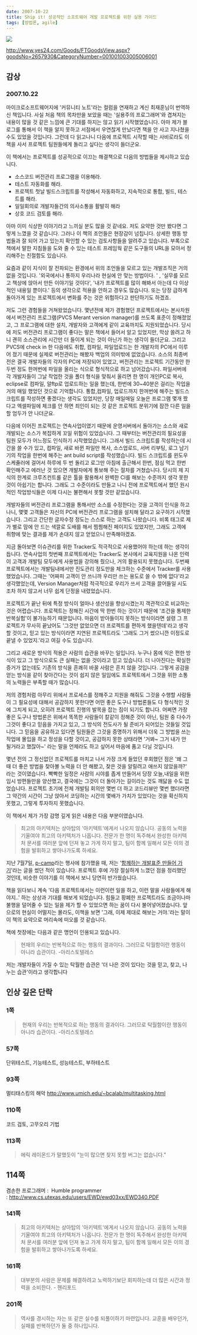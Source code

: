 ```yaml
---
date: 2007-10-22
title: Ship it! 성공적인 소프트웨어 개발 프로젝트를 위한 실용 가이드
tags: [방법론, agile]
---
```


![](https://image.yes24.com/momo/TopCate57/MidCate09/5683498.jpg)

http://www.yes24.com/Goods/FTGoodsView.aspx?goodsNo=2657930&CategoryNumber=001001003005006001

## 감상
### 2007.10.22
 마이크로소프트웨어지에 '커뮤니티 노트'라는 컬럼을 연재하고 계신 최재훈님이 번역하신 책입니다. 사실 처음 책의 목차만을 보았을 때는 '실용주의 프로그래머'와 겹쳐지는 내용이 많을 것 같은 느낌에 큰 기대를 하지는 않고 읽기 시작했었습니다. 아마  제가 블로그를 통해서 이 책을 알지 못하고 서점에서 우연찮게 만났다면 책을 안 사고 지나쳤을 수도 있었을 것입니다. 그런데 다 읽고나니 다음에 프로젝트 시작할 때는 사비로라도 이 책을 사서 프로젝트 팀원들에게 돌리고 싶다는 생각이 들더군요.


이 책에서는 프로젝트를 성공적으로 이끄는 해결책으로 다음의 방법들을 제시하고 있습니다.

- 소스코드 버전관리 프로그램을 이용해라. 
- 테스트 자동화를 해라.
- 프로젝트 첫날 빌드스크립트를 작성해서 자동화하고, 지속적으로 통합, 빌드, 테스트를 해라.
- 일일회의로 개발자들간의 의사소통을 활발히 해라
- 상호 코드 검토를 해라. 


 아마 이미 식상한 이야기라고 느끼실 분도 많을 것 같네요. 저도 요약한 것만 봤다면 그렇게 느꼈을 것 같습니다. 그러나 이 책의 조언들은 현장감이 넘칩니다. 상세한 행동 방법들과 잘 되어 가고 있는지 확인할 수 있는 검토사항들을 알려주고 있습니다. 부록으로 책에서 말한 지침들을 도와 줄 수 있는 테스트 프레임웍 같은 도구들의 URL을 모아서 정리해주는 친절함도 있습니다.

 요즘과 같이 지식이 잘 전파되는 환경에서 위의 조언들을 모르고 있는 개발조직은 거의 없을 것입니다.  '외국에서나 통하지 우리나라 현실에 안 맞는 방법이다. ' , '실무를 모르고 책상에 앉아서 만든 이야기일 것이다', '내가 프로젝트를 많이 해봐서 아는데 다 이상적인 내용일 뿐이다.' 등의 생각으로 적용을 안하고 경우도 많습니다. 또는 당장 급하게 돌아가게 있는 프로젝트에서 변화를 주는 것은 위험하다고 판단하기도 하겠죠.

  저도 그런 경험들을 거쳐왔었습니다.   몇년전에 제가 경험했던 프로젝트에서는  본사차원에서 버전관리 프로그램(PVCS Merant version manager)를 쓰도록 표준이 정해졌었고, 그 프로그램에 대한 설치,  개발자와 고객에게 같이 교육까지도 지원되었습니다. 당시에 저도 버전관리 프로그램이 좋다는 말은 책에서 들어서 알고 있었지만, 막상 쓸려고 하니 괜히 소스관리에 시간만 더 들이게 되는 것이 아닌가 하는 생각이 들더군요. 그리고 PVCS에 check in 한 다음에도 취합, 컴파일, 파일업로드는 한 개발자의 PC에서 이루어 졌기 때문에 실제로 버전관리는 해봤자 백업의 의미밖에 없었습니다. 소스의 최종버전은 결국 개발자들의 각자의 PC에 저장되어 있었고, 버전관리는 프로젝트 기간동안 한 두번 정도 한꺼번에 파일을 올리는 식으로 형식적으로 하고 넘어갔습니다. 파일서버에 각 개발자들이 그날 작업한 것을 폴더 형식을 맞춰서 올리면 한 명이 개인PC로 복사, eclipse로 컴파일, 알ftp로 업로드하는 일을 했는데, 한번에 30~40분은 걸리는 작업을 거의 매일 했었던 것으로 기억합니다.  통합,컴파일, 업로드까지 한꺼번에 해주는 빌드스크립트를 작성하면 좋겠다는 생각도 있었지만, 당장 매일매일 오늘은 프로그램 몇개 짰다고 엑셀파일에 체크를 안 하면 죄인이 되는 것 같은 프로젝트 분위기에 잠깐 다른 일을 할 엄두가 안 나더군요. 

 다음에 이어진 프로젝트는 연속사업이였기 때문에 운영서버에서 돌아가는 소스와  새로 개발되는 소스가 복잡하게 꼬일 위험이 있었습니다. 그 때부터는 버전관리의 필요성을 팀원 모두가 어느정도 인식하기 시작했었습니다.  그래서 빌드 스크립트를 작성하는데 시간을 쓸 수가 있고, 컴파일, 새로 바뀐 파일만 복사, 소스업로드, 서버 리부팅, 로그 남기기의 작업을 한번에 해주는 ant build script를 작성했습니다. 빌드 스크립트를 윈도우 스케쥴러에 걸어서 하루에 두 번 돌리고 로그만 아침에 출근해서 한번, 점심 먹고 한번 확인해주고 에러난 것 있으면 개발자에게 통보해 주는 절차를 거쳤습니다.  당시의 제 지식의 한계로  크루즈컨트롤 같은 툴을 활용해서 완벽한 CI를 해보는 수준까지 생각 못한 것이 아쉽기는 합니다.  그래도 그 수준이라도 만들고 나니  전에 프로젝트에서 했던 원시적인 작업방식들은 이제 다시는 불편해서 못할 것만 같았습니다.

 개발자들의 버전관리 프로그램을 통해서만 소스를 수정한다는 것을 고객이 인식을 하고 나니, 몇몇 고객들은 자신의 PC에 버전관리 프로그램을 설치해 달라고 요구하기 시작했습니다. 그리고 간단한 글자수정 정도는 스스로 하는 고객도 나왔습니다. 비록 <font> 태그로 제가 별로 맘에 안 드는 색깔로 도배를 해서 찜찜해진 페이지도 있었지만, 그래도 고객에 취향에 맞는 결과를 제가 손대지 않고 얻었으니 만족해야겠죠.

  지금 돌아보면 이슈관리를 위한 Tracker도 적극적으로 사용했어야 하는데 하는 생각이 듭니다. 연속사업의 첫번째 프로젝트에서는 Tracker도 본사에서 교육지원을 나온 인력이 고객과 개발팀 모두에게 사용법을 강의해 줬으나, 거의 활용되지 못했습니다. 두번째 프로젝트에서는 개발팀내에서만 진도관리 정도만을 체크하는 수준에서 Tracker를 사용했었습니다. 그때는 '어짜피 고객이 안 쓰니까 우리만 쓰는 용도로 쓸 수 밖에 없다'라고 생각했었는데, Version Manager처럼 적극적으로 우리가 쓰서 고객을 끌어들일 시도조차 하지 않고서 너무 쉽게 단정을 내렸었습니다.

 프로젝트가 끝난 뒤에 특정 방식이 얼마나 생산성을 향상시켰는지 객관적으로 비교하는 것은 어렵습니다.  프로젝트는 정해진 시간에 딱 한번 하는 것이기 때문에 '조건을 통제한 반복실험'이 불가능하기 때문입니다. 마음이 받아들이지 못하는 방식이라면 설령 그 프로젝트가 무사히 끝났어도 '그것만 없었으면 더 프로젝트를 편하게 했을텐데'라고 생각할 것이고, 믿고 있는 방식이라면 지연된 프로젝트라도 '그래도 그거 썼으니깐 이정도로 끝낼 수 있었지.'라고 여길 수도 있습니다.

 그리고 새로운 방식의 적용은 사람의 습관을 바꾸는 일입니다. 누구나 몸에 익은 편한 방식이 있고 그 방식으로도 큰 실패는 없을 것이라고 믿고 있습니다. 더 나아진다는 확실한 증거가 없는데도 기존의 방식을 흔쾌히 바꿀 사람은 흔치 않을 것입니다.  그렇게 공감을 얻는 방식을 같이 찾아간다는 것이 쉽지 않은 일임에도 프로젝트에서 그것을 위한 소통의 노력들은 부족할 때가 많습니다. 

  저의 경험처럼 아무리 위에서 프로세스를 정해주고 지원을 해줘도 그것을 수행할 사람들이 그 필요성에 대해서 공감하지 못한다면 어떤 좋은 도구나 방법론들도 다 형식적인 것에 그치게 되고, 오히려 프로젝트 진행의 발목을 잡는 짐이 되기도 합니다.  어쩌면 가장 좋은 도구나 방법론은 위에서 똑똑한 사람들이 칼같이 정해준 것이 아닌, 팀원 중 다수가 그것이 좋다고 믿음을 가지고 있고, 그 방식의 전도사가 될 준비가 되어있는 것들일 것입니다. 그 믿음을 공유하고 있다면 팀원들은 그것을 증명하기 위해서 더욱 그 방법을 쓰는 작업에 몰입을 하고 정성을 다할 것이고, 공감하지 못한 상태라면 '거봐~ 그거 내가 안 될거라고 했잖아~' 라는 말을 언제라도 하고 싶어서 마음에 품고 다닐 것입니다.  

  몇년 전의 그 정신없던 프로젝트를 마치고 나서 가장 크게 들었던 후회했던 점은 '왜 그때 더 좋은 방법을 찾아볼 노력을 더 안 해봤고, 찾은 것을 알릴려고 애쓰지 않았을까?' 라는 것이였습니다. 빡빡한 일정은 사람의 시야를 좁게 만들어서 당장 오늘,내일을 위한 임시 방편들만을 양산했고, 결국에는 그것이 더 돌아가는 길이라는 것도 깨닳을 수도 없었습니다. 프로젝트 초기에 전체 개발팀 회의만 몇번 더 하고 코드리뷰만 몇번 했더라면 그 약간의 시간이 그냥 앉아서 코딩하는 시간의 몇배가 가치가 있었다는 것을 확신하지 못했고, 그렇게 투자하지 못했습니다.

  이 책에서 제가 가장 감명 깊게 읽은 내용은 다음 부분이였습니다.

> 최고의 아키텍처는 상아탑의 '아키텍트'에게서 나오지 않습니다. 공동의 노력을 기울여야 최고의 아키텍처가 나옵니다. 전문가 한 명이 독주해서 완성한 아키텍처 문서를 여러분 앞에 던져 놓고 가게 하지 말고, 팀이 함께 일해서 모든 이의 경험을 발휘하고 쌓아나가도록 하세요.


 지난 7월7일, [p-camp](http://p-camp.tistory.com/entry/about)라는 행사에 참가했을 때, 저는 '[함께하는 개발표준 만들어 가기](http://benelog.springnote.com/pages/349170)'라는 글을 썼던 적이 있습니다. 프로젝트 후에 가장 절실하게 느꼈던 점을 정리했던 것인데, 비슷한 이야기를 이 책에서 보니 당연히 반가웠습니다.

 책을 읽다보니 계속 '다음 프로젝트에서는 이런이런 일을 하고, 이런 말을 사람들에게 해야지..' 하는  상상과 기대를 해보게 되었습니다. 힘들고 황폐한 프로젝트라도 조금이나마 불행을 덜어줄 수 있는 일을 제가 할 수 있었으면 하는 꿈이 다시 불어넣어졌습니다. 앞으로의 현실이 어떨지는 몰라도, 이책을 보면 '그래, 이제 제대로 해보는 거야.'라는 말이 이 책의 요약으로 머리속에 떠오를 것 같습니다.

책에 첫장에는 다음과 같은 명언이 인용되고 있습니다. 

> 현재의 우리는 반복적으로 하는 행동의 결과이다. 그러므로 탁월함이란 행동이 아니라 습관이다. -아리스토텔레스

 저는 개발자들이 가질 수 있는 탁월한 습관은 '더 나은 것이 있다는 것을 믿고, 찾고, 나누는 습관'이라고 생각합니다


## 인상 깊은 단락

### 1쪽
>  현재의 우리는 반복적으로 하는 행동의 결과이다. 그러므로 탁월함이란 행동이 아니라 습관이다. -아리스토텔레스  

### 57쪽
단위테스트, 기능테스트, 성능테스트, 부하테스트

### 93쪽
멀티태스킹의 해악 http://www.umich.edu/~bcalab/multitasking.html

### 110쪽
코드 검토, 고무오리 기법

### 113쪽
> 에릭 레이몬드가 말했듯이 "눈이 많으면 찾지 못할 버그는 없습니다."

## 114쪽
겸손한 프로그래머 :  Humble programmer : http://www.cs.utexas.edu/users/EWD/ewd03xx/EWD340.PDF

### 141쪽
> 최고의 아키텍처는 상아탑의 '아키텍트'에게서 나오지 않습니다. 공동의 노력을 기울여야 최고의 아키텍처가 나옵니다. 전문가 한 명이 독주해서 완성한 아키텍처 문서를 여러분 앞에 던져 놓고 가게 하지 말고, 팀이 함께 일해서 모든 이의 경험을 발휘하고 쌓아나가도록 하세요.

### 161쪽
> 대부분의 사람은 문제를 해결하려고 노력하기보단 회피하는데 더 많은 시간과 정력을 소비한다. - 헨리포드

### 201쪽
> 역사를 경시하는 자는 또 같은 실수를 되풀이하기 마련입니다. 교훈을 배우던가, 실패를 반복하던가 둘 중 하나입니다.

